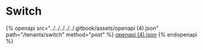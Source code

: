 # Switch

{% openapi src="../../../../../.gitbook/assets/openapi (4).json" path="/tenants/switch" method="post" %}
[openapi (4).json](<../../../../../.gitbook/assets/openapi (4).json>)
{% endopenapi %}
